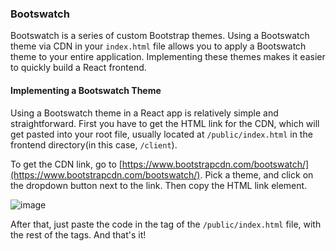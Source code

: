 ### Bootswatch

Bootswatch is a series of custom Bootstrap themes. Using a Bootswatch theme via CDN in your `index.html` file allows you to apply a Bootswatch theme to your entire application. Implementing these themes makes it easier to quickly build a React frontend.

#### Implementing a Bootswatch Theme

Using a Bootswatch theme in a React app is relatively simple and straightforward. First you have to get the HTML link for the CDN, which will get pasted into your root file, usually located at `/public/index.html` in the frontend directory(in this case, `/client`).

To get the CDN link, go to [https://www.bootstrapcdn.com/bootswatch/](https://www.bootstrapcdn.com/bootswatch/). Pick a theme, and click on the dropdown button next to the link. Then copy the HTML link element.

![image](../images/bootswatch_tut_1.png)

After that, just paste the code in the <head> tag of the `/public/index.html` file, with the rest of the <link> tags. And that's it!